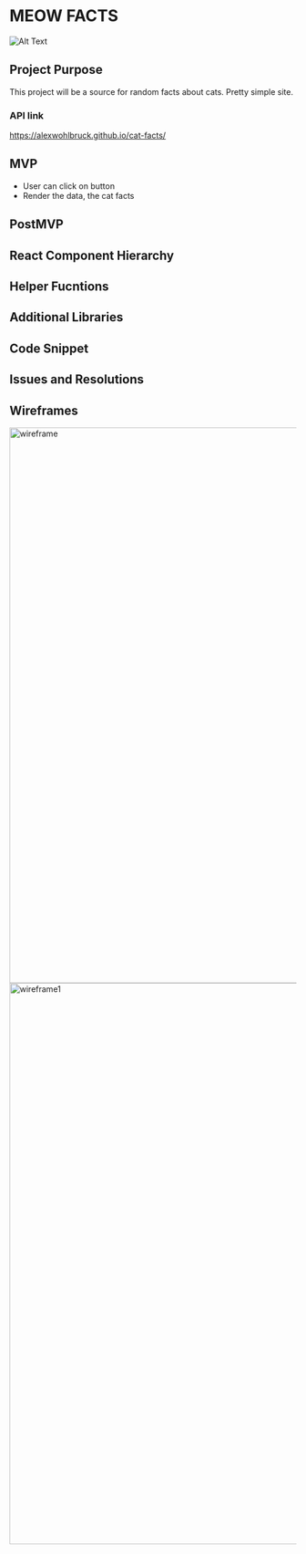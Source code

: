 # MEOW FACTS

![Alt Text](https://media1.tenor.com/images/730c85cb58041d4345404a67641fcd46/tenor.gif)

## Project Purpose
This project will be a source for random facts about cats. Pretty simple site.

### API link
https://alexwohlbruck.github.io/cat-facts/

## MVP
- User can click on button 
- Render the data, the cat facts

## PostMVP

## React Component Hierarchy

## Helper Fucntions

## Additional Libraries

## Code Snippet

## Issues and Resolutions

## Wireframes


<img width="974" alt="wireframe" src="https://media.git.generalassemb.ly/user/20473/files/00629480-f1a1-11e9-8ceb-4c9de10b64ef">


<img width="984" alt="wireframe1" src="https://media.git.generalassemb.ly/user/20473/files/18d2af00-f1a1-11e9-89b7-676a4cd4b347">
